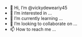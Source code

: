 - 👋 Hi, I’m @vickydeweariy45
- 👀 I’m interested in ...
- 🌱 I’m currently learning ...
- 💞️ I’m looking to collaborate on ...
- 📫 How to reach me ...

<!---
vickydeweariy45/vickydeweariy45 is a ✨ special ✨ repository because its `README.md` (this file) appears on your GitHub profile.
You can click the Preview link to take a look at your changes.
-j3 blb nWmm ek on lyolf
-->
